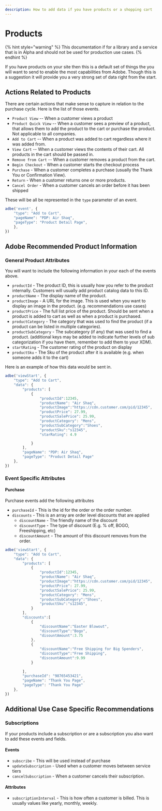 ```yaml
---
description: How to add data if you have products or a shopping cart
---
```


# Products

{% hint style="warning" %}
This documentation if for a library and a service that is in Alpha and should not be used for production use cases. 
{% endhint %}

If you have products on your site then this is a default set of things the you will want to send to enable the most capabilities from Adobe. Though this is a suggestion it will provide you a very strong set of data right from the start. 

## Actions Related to Products

There are certain actions that make sense to capture in relation to the purchase cycle. Here is the list of those events. 

* `Product View` -- When a customer views a product
* `Product Quick View` -- When a customer sees a preview of a product, that allows them to add the product to the cart or purchase the product. Not applicable to all companies. 
* `Add to Cart` -- When a product was added to cart regardless where it was added from. 
* `View Cart` -- When a customer views the contents of their cart. All products in the cart should be passed in. 
* `Remove from Cart` -- When a customer removes a product from the cart. 
* `Begin Checkout` - When a customer starts the checkout process
* `Purchase` - When a customer completes a purchase \(usually the Thank You or Confirmation View\). 
* `Return` - When a customer returns one or more products. 
* `Cancel Order` - When a customer cancels an order before it has been shipped

These will be all be represented in the `type` parameter of an event. 

```javascript
adbe('event', {
	"type": "Add to Cart",		
	"pageName": "PDP: Air Shaq",
	"pageType": "Product Detail Page",
	},
})
```

## Adobe Recommended Product Information

### General Product Attributes

You will want to include the following information in your each of the events above. 

* `productId` - The product ID, this is usually how you refer to the product internally. Customers will usually add product catalog data to this ID. 
* `productName` - The display name of the product. 
* `productImage` - A URL for the image. This is used when you want to display an image in the product. \(e.g. recommendations use cases\)
* `productPrice` - The full list price of the product. Should be sent when a product is added to cart as well as when a product is purchased. 
* `productCategory` - The category that was used to find the product \(if a product can be listed in multiple categories\). 
* `productSubCategory` - The subcategory \(if any\) that was used to find a product. \(additional keys may be added to indicate further levels of sub categorization if you have them, remember to add them to your XDM\). 
* `startRating` - The customer rating of the product on display
* `productSku` - The Sku of the product after it is available \(e.g. when someone adds it to the cart\)

Here is an example of how this data would be sent in. 

```javascript
adbe('viewStart', {
	"type": "Add to Cart",
	"data": {
		"products": [
			{
				"productId":12345,
				"productName": "Air Shaq",
				"productImage":"https://cdn.customer.com/pid/12345",
				"productPrice": 27.99,
				"productSalePrice": 25.99,
				"productCategory": "Mens",
				"productSubCategory":"Shoes",
				"productSku":"s12345",
				"starRating": 4.9

			}
		],
		"pageName": "PDP: Air Shaq",
		"pageType": "Product Detail Page"
	},
})
```

### Event Specific Attributes

#### Purchase

Purchase events add the following attributes

* `purchaseId` - This is the id for the order or the order number. 
* `discounts` - This is an array are order level discounts that are applied 
  * `discountName` - The friendly name of the discount
  * `discountType` - The type of discount \(E.g. % off, BOGO, Freeshipping, etc\)
  * `discountAmount` - The amount of this discount removes from the order. 

```javascript
adbe('viewStart', {
	"type": "Add to Cart",
	"data": {
		"products": [
			{
				"productId":12345,
				"productName": "Air Shaq",
				"productImage":"https://cdn.customer.com/pid/12345",
				"productPrice": 27.99,
				"productSalePrice": 25.99,
				"productCategory": "Mens",
				"productSubCategory":"Shoes",
				"productSku":"s12345",
			}
		],
		"discounts":[
			{
				"discountName":"Easter Blowout",
				"discountType":"Bogo",
				"disountAmount":3.75
			},
			{
				"discountName":"Free Shipping for Big Spenders",
				"discountType":"Free Shipping",
				"discountAmount":9.99
			}
				
		],
		"purchaseId": "98765453421",
		"pageName": "Thank You Page",
		"pageType": "Thank You Page"
	},
})
```

## Additional Use Case Specific Recommendations

### Subscriptions

If your products include a subscription or are a subscription you also want to add these events and fields. 

#### Events

* `subscribe` - This will be used instead of purchase
* `updateSubscription` - Used when a customer moves between service tiers
* `cancelSubscription` - When a customer cancels their subscription.

#### Attributes 

* `subscriptionInterval` - This is how often a customer is billed. This is usually values like yearly, monthly, weekly. 



